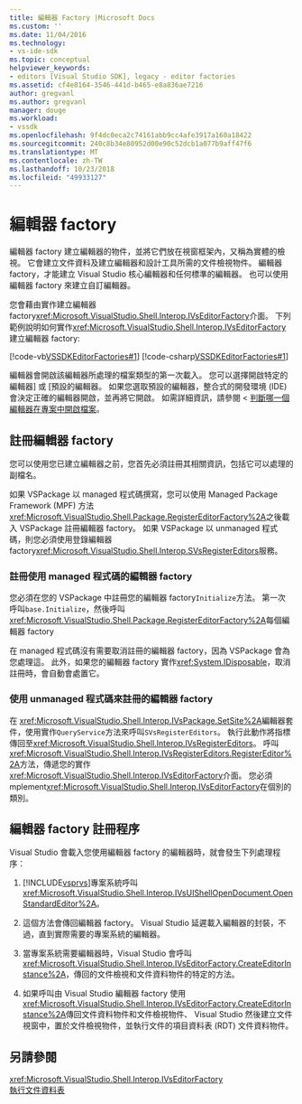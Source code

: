 ```yaml
---
title: 編輯器 Factory |Microsoft Docs
ms.custom: ''
ms.date: 11/04/2016
ms.technology:
- vs-ide-sdk
ms.topic: conceptual
helpviewer_keywords:
- editors [Visual Studio SDK], legacy - editor factories
ms.assetid: cf4e8164-3546-441d-b465-e8a836ae7216
author: gregvanl
ms.author: gregvanl
manager: douge
ms.workload:
- vssdk
ms.openlocfilehash: 9f4dc0eca2c74161abb9cc4afe3917a160a18422
ms.sourcegitcommit: 240c8b34e80952d00e90c52dcb1a077b9aff47f6
ms.translationtype: MT
ms.contentlocale: zh-TW
ms.lasthandoff: 10/23/2018
ms.locfileid: "49933127"
---
```

# <a name="editor-factories"></a>編輯器 factory
編輯器 factory 建立編輯器的物件，並將它們放在視窗框架內，又稱為實體的檢視。 它會建立文件資料及建立編輯器和設計工具所需的文件檢視物件。 編輯器 factory，才能建立 Visual Studio 核心編輯器和任何標準的編輯器。 也可以使用編輯器 factory 來建立自訂編輯器。  
  
 您會藉由實作建立編輯器 factory<xref:Microsoft.VisualStudio.Shell.Interop.IVsEditorFactory>介面。 下列範例說明如何實作<xref:Microsoft.VisualStudio.Shell.Interop.IVsEditorFactory>建立編輯器 factory:  
  
 [!code-vb[VSSDKEditorFactories#1](../extensibility/codesnippet/VisualBasic/editor-factories_1.vb)]
 [!code-csharp[VSSDKEditorFactories#1](../extensibility/codesnippet/CSharp/editor-factories_1.cs)]  
  
 編輯器會開啟該編輯器所處理的檔案類型的第一次載入。 您可以選擇開啟特定的編輯器] 或 [預設的編輯器。 如果您選取預設的編輯器，整合式的開發環境 (IDE) 會決定正確的編輯器開啟，並再將它開啟。 如需詳細資訊，請參閱 <<c0> [ 判斷哪一個編輯器在專案中開啟檔案](../extensibility/internals/determining-which-editor-opens-a-file-in-a-project.md)。  
  
## <a name="register-editor-factories"></a>註冊編輯器 factory  
 您可以使用您已建立編輯器之前，您首先必須註冊其相關資訊，包括它可以處理的副檔名。  
  
 如果 VSPackage 以 managed 程式碼撰寫，您可以使用 Managed Package Framework (MPF) 方法<xref:Microsoft.VisualStudio.Shell.Package.RegisterEditorFactory%2A>之後載入 VSPackage 註冊編輯器 factory。 如果 VSPackage 以 unmanaged 程式碼，則您必須使用登錄編輯器 factory<xref:Microsoft.VisualStudio.Shell.Interop.SVsRegisterEditors>服務。  
  
### <a name="register-an-editor-factory-by-using-managed-code"></a>註冊使用 managed 程式碼的編輯器 factory  
 您必須在您的 VSPackage 中註冊您的編輯器 factory`Initialize`方法。 第一次呼叫`base.Initialize`，然後呼叫<xref:Microsoft.VisualStudio.Shell.Package.RegisterEditorFactory%2A>每個編輯器 factory  
  
 在 managed 程式碼沒有需要取消註冊的編輯器 factory，因為 VSPackage 會為您處理這。 此外，如果您的編輯器 factory 實作<xref:System.IDisposable>，取消註冊時，會自動會處置它。  
  
### <a name="register-an-editor-factory-by-using-unmanaged-code"></a>使用 unmanaged 程式碼來註冊的編輯器 factory  
 在 <xref:Microsoft.VisualStudio.Shell.Interop.IVsPackage.SetSite%2A>編輯器套件，使用實作`QueryService`方法來呼叫`SVsRegisterEditors`。 執行此動作將指標傳回至<xref:Microsoft.VisualStudio.Shell.Interop.IVsRegisterEditors>。 呼叫<xref:Microsoft.VisualStudio.Shell.Interop.IVsRegisterEditors.RegisterEditor%2A>方法，傳遞您的實作<xref:Microsoft.VisualStudio.Shell.Interop.IVsEditorFactory>介面。 您必須 mplement<xref:Microsoft.VisualStudio.Shell.Interop.IVsEditorFactory>在個別的類別。  
  
## <a name="the-editor-factory-registration-process"></a>編輯器 factory 註冊程序  
 Visual Studio 會載入您使用編輯器 factory 的編輯器時，就會發生下列處理程序：  
  
1. [!INCLUDE[vsprvs](../code-quality/includes/vsprvs_md.md)]專案系統呼叫<xref:Microsoft.VisualStudio.Shell.Interop.IVsUIShellOpenDocument.OpenStandardEditor%2A>。  
  
2. 這個方法會傳回編輯器 factory。 Visual Studio 延遲載入編輯器的封裝，不過，直到實際需要的專案系統的編輯器。  
  
3. 當專案系統需要編輯器時，Visual Studio 會呼叫<xref:Microsoft.VisualStudio.Shell.Interop.IVsEditorFactory.CreateEditorInstance%2A>，傳回的文件檢視和文件資料物件的特定的方法。  
  
4. 如果呼叫由 Visual Studio 編輯器 factory 使用<xref:Microsoft.VisualStudio.Shell.Interop.IVsEditorFactory.CreateEditorInstance%2A>傳回文件資料物件和文件檢視物件、 Visual Studio 然後建立文件視窗中，置於文件檢視物件，並執行文件的項目資料表 (RDT) 文件資料物件。  
  
## <a name="see-also"></a>另請參閱  
 <xref:Microsoft.VisualStudio.Shell.Interop.IVsEditorFactory>   
 [執行文件資料表](../extensibility/internals/running-document-table.md)